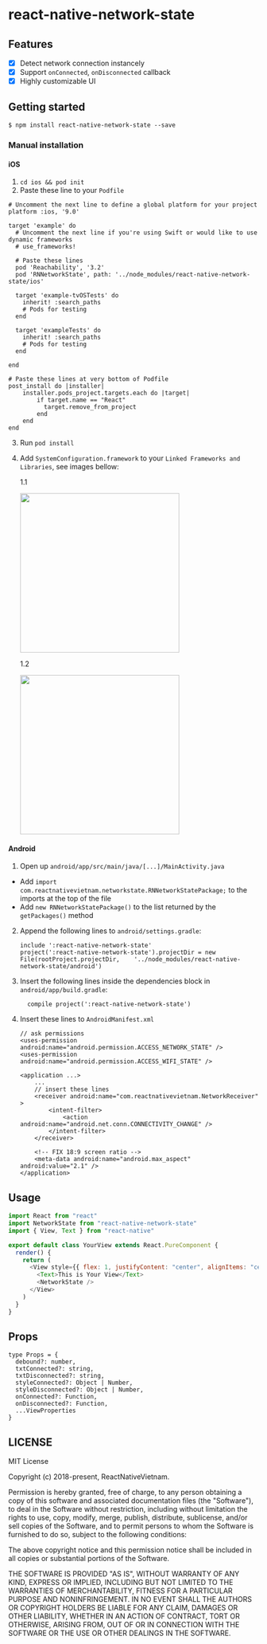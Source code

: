 # react-native-network-state

## Features

- [x] Detect network connection instancely
- [x] Support `onConnected`, `onDisconnected` callback
- [x] Highly customizable UI

## Getting started

`$ npm install react-native-network-state --save`

### Manual installation

#### iOS

1.  `cd ios && pod init`
2.  Paste these line to your `Podfile`

```
# Uncomment the next line to define a global platform for your project
platform :ios, '9.0'

target 'example' do
  # Uncomment the next line if you're using Swift or would like to use dynamic frameworks
  # use_frameworks!

  # Paste these lines
  pod 'Reachability', '3.2'
  pod 'RNNetworkState', path: '../node_modules/react-native-network-state/ios'

  target 'example-tvOSTests' do
    inherit! :search_paths
    # Pods for testing
  end

  target 'exampleTests' do
    inherit! :search_paths
    # Pods for testing
  end

end

# Paste these lines at very bottom of Podfile
post_install do |installer|
    installer.pods_project.targets.each do |target|
        if target.name == "React"
          target.remove_from_project
        end
    end
end
```

3.  Run `pod install`
4.  Add `SystemConfiguration.framework` to your `Linked Frameworks and Libraries`, see images bellow:

    <p>1.1</p>

    <img src="https://image.prntscr.com/image/-HO3fqNmSfK9QbAW1Ti1gA.png" width="320"><br/>

    <p>1.2</p>
    <img src="https://image.prntscr.com/image/UTYP9HT1QUSrLfTaDHEFJg.png" width="320">

#### Android

1.  Open up `android/app/src/main/java/[...]/MainActivity.java`

- Add `import com.reactnativevietnam.networkstate.RNNetworkStatePackage;` to the imports at the top of the file
- Add `new RNNetworkStatePackage()` to the list returned by the `getPackages()` method

2.  Append the following lines to `android/settings.gradle`:
    ```
    include ':react-native-network-state'
    project(':react-native-network-state').projectDir = new File(rootProject.projectDir, 	'../node_modules/react-native-network-state/android')
    ```
3.  Insert the following lines inside the dependencies block in `android/app/build.gradle`:

    ```
      compile project(':react-native-network-state')
    ```

4.  Insert these lines to `AndroidManifest.xml`

    ```
    // ask permissions
    <uses-permission android:name="android.permission.ACCESS_NETWORK_STATE" />
    <uses-permission android:name="android.permission.ACCESS_WIFI_STATE" />

    <application ...>
        ...
        // insert these lines
        <receiver android:name="com.reactnativevietnam.NetworkReceiver" >
            <intent-filter>
                <action android:name="android.net.conn.CONNECTIVITY_CHANGE" />
            </intent-filter>
        </receiver>

        <!-- FIX 18:9 screen ratio -->
        <meta-data android:name="android.max_aspect" android:value="2.1" />
    </application>
    ```

## Usage

```javascript
import React from "react"
import NetworkState from "react-native-network-state"
import { View, Text } from "react-native"

export default class YourView extends React.PureComponent {
  render() {
    return (
      <View style={{ flex: 1, justifyContent: "center", alignItems: "center" }}>
        <Text>This is Your View</Text>
        <NetworkState />
      </View>
    )
  }
}
```

## Props

```
type Props = {
  debound?: number,
  txtConnected?: string,
  txtDisconnected?: string,
  styleConnected?: Object | Number,
  styleDisconnected?: Object | Number,
  onConnected?: Function,
  onDisconnected?: Function,
  ...ViewProperties
}
```

## LICENSE

MIT License

Copyright (c) 2018-present, ReactNativeVietnam.

Permission is hereby granted, free of charge, to any person obtaining a copy
of this software and associated documentation files (the "Software"), to deal
in the Software without restriction, including without limitation the rights
to use, copy, modify, merge, publish, distribute, sublicense, and/or sell
copies of the Software, and to permit persons to whom the Software is
furnished to do so, subject to the following conditions:

The above copyright notice and this permission notice shall be included in all
copies or substantial portions of the Software.

THE SOFTWARE IS PROVIDED "AS IS", WITHOUT WARRANTY OF ANY KIND, EXPRESS OR
IMPLIED, INCLUDING BUT NOT LIMITED TO THE WARRANTIES OF MERCHANTABILITY,
FITNESS FOR A PARTICULAR PURPOSE AND NONINFRINGEMENT. IN NO EVENT SHALL THE
AUTHORS OR COPYRIGHT HOLDERS BE LIABLE FOR ANY CLAIM, DAMAGES OR OTHER
LIABILITY, WHETHER IN AN ACTION OF CONTRACT, TORT OR OTHERWISE, ARISING FROM,
OUT OF OR IN CONNECTION WITH THE SOFTWARE OR THE USE OR OTHER DEALINGS IN THE
SOFTWARE.
